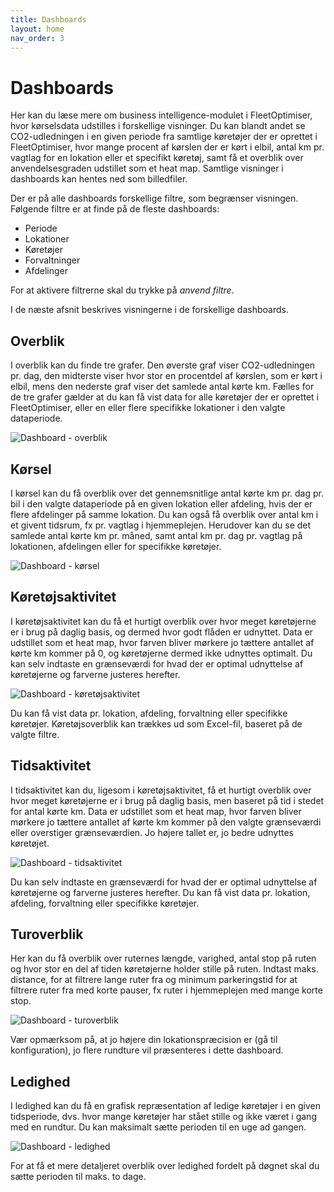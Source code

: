 ```yaml
---
title: Dashboards
layout: home
nav_order: 3
---
```



# Dashboards #
Her kan du læse mere om business intelligence-modulet i FleetOptimiser, hvor kørselsdata udstilles i forskellige visninger. Du kan blandt andet se CO2-udledningen i en given periode fra samtlige køretøjer der er oprettet i FleetOptimiser, hvor mange procent af kørslen der er kørt i elbil, antal km pr. vagtlag for en lokation eller et specifikt køretøj, samt få et overblik over anvendelsesgraden udstillet som et heat map. Samtlige visninger i dashboards kan hentes ned som billedfiler. 

Der er på alle dashboards forskellige filtre, som begrænser visningen. Følgende filtre er at finde på de fleste dashboards: 
- Periode
- Lokationer
- Køretøjer
- Forvaltninger
- Afdelinger

For at aktivere filtrerne skal du trykke på _anvend filtre_. 

I de næste afsnit beskrives visningerne i de forskellige dashboards. 

## Overblik ##
I overblik kan du finde tre grafer. Den øverste graf viser CO2-udledningen pr. dag, den midterste viser hvor stor en procentdel af kørslen, som er kørt i elbil, mens den nederste graf viser det samlede antal kørte km. Fælles for de tre grafer gælder at du kan få vist data for alle køretøjer der er oprettet i FleetOptimiser, eller en eller flere specifikke lokationer i den valgte dataperiode.

![Dashboard - overblik](https://github.com/user-attachments/assets/79518465-8758-45db-9d46-8b74053605de)

## Kørsel ##
I kørsel kan du få overblik over det gennemsnitlige antal kørte km pr. dag pr. bil i den valgte dataperiode på en given lokation eller afdeling, hvis der er flere afdelinger på samme lokation. Du kan også få overblik over antal km i et givent tidsrum, fx pr. vagtlag i hjemmeplejen. Herudover kan du se det samlede antal kørte km pr. måned, samt antal km pr. dag pr. vagtlag på lokationen, afdelingen eller for specifikke køretøjer.

![Dashboard - kørsel](https://github.com/user-attachments/assets/1a274dfe-a420-4d24-ba59-2b814911eea7)


## Køretøjsaktivitet ##
I køretøjsaktivitet kan du få et hurtigt overblik over hvor meget køretøjerne er i brug på daglig basis, og dermed hvor godt flåden
er udnyttet. Data er udstillet som et heat map, hvor  farven bliver mørkere jo tættere antallet af kørte km kommer på 0, og køretøjerne dermed ikke udnyttes optimalt. Du kan selv indtaste en grænseværdi for hvad der er optimal udnyttelse af køretøjerne og farverne justeres herefter. 

![Dashboard - køretøjsaktivitet](https://github.com/user-attachments/assets/569bae82-8076-45cf-9b39-e670895001ef)


Du kan få vist data pr. lokation, afdeling, forvaltning eller specifikke køretøjer. Køretøjsoverblik kan trækkes ud som Excel-fil, baseret på de valgte filtre.

## Tidsaktivitet ##
I tidsaktivitet kan du, ligesom i køretøjsaktivitet, få et hurtigt overblik over hvor meget køretøjerne er i brug på daglig basis, men baseret på tid i stedet for antal kørte km. Data er udstillet som et heat map, hvor farven bliver mørkere jo tættere antallet af kørte km kommer på den valgte grænseværdi eller overstiger grænseværdien. Jo højere tallet er, jo bedre udnyttes køretøjet.

![Dashboard - tidsaktivitet](https://github.com/user-attachments/assets/48f3ca40-4e42-40b9-a00c-938ab91b28cd)

Du kan selv indtaste en grænseværdi for hvad der er optimal udnyttelse af køretøjerne og farverne justeres herefter. Du kan få vist data pr. lokation, afdeling, forvaltning eller specifikke køretøjer.

## Turoverblik ##
Her kan du få overblik over ruternes længde, varighed, antal stop på ruten og hvor stor en del af tiden køretøjerne holder stille på ruten. Indtast maks. distance, for at filtrere lange ruter fra og minimum parkeringstid for at filtrere ruter fra med korte pauser, fx ruter i hjemmeplejen med mange korte stop.

![Dashboard - turoverblik](https://github.com/user-attachments/assets/fdb853c3-8f64-4c11-b22d-04cdc745b838)

Vær opmærksom på, at jo højere din lokationspræcision er (gå til konfiguration), jo flere rundture vil præsenteres i dette dashboard. 


## Ledighed ##
I ledighed kan du få en grafisk repræsentation af ledige køretøjer i en given tidsperiode, dvs. hvor mange køretøjer har stået stille og ikke været i gang med en rundtur. Du kan maksimalt sætte perioden til en uge ad gangen. 

![Dashboard - ledighed](https://github.com/user-attachments/assets/43d1235a-ea44-4532-8771-c6be29ec6846)

For at få et mere detaljeret overblik over ledighed fordelt på døgnet skal du sætte perioden til maks. to dage. 

